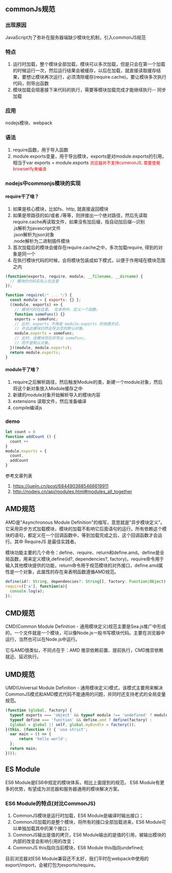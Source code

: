 ## commonJs规范

### 出现原因
JavaScript为了弥补在服务器端缺少模块化机制，引入commonJS规范

### 特点
1. 运行时加载，整个模块全部加载，模块可以多次加载，但是只会在第一个加载的时候运行一次，然后运行结果会被缓存，以后在加载，就直接读取缓存结果，要想让模块再次运行，必须清除缓存(require.cache)。要让模块多次执行代码，则导出函数
2. 模块加载会阻塞接下来代码的执行，需要等模块加载完成才能继续执行-- 同步加载

### 应用
nodejs模块、webpack

### 语法
1. require函数，用于导入函数
2. module.exports变量，用于导出模块，exports是对module.exports的引用，相当于var exports = module.exports
<font color="red" size="2">浏览器并不支持commonJS, 需要使用browserify来编译</font>

### nodejs中commonjs模块的实现
#### require干了啥？
1. 如果是核心模块，比如fs、http, 就直接返回模块
2. 如果是带路径的如/或者./等等，则拼接出一个绝对路径，然后先读取require.cache再读取文件，如果没有加后缀，指自动加后缀--识别  
  .js解析为javascript文件  
  .json解析为json对象  
  .node解析为二进制插件模块  
3. 首次加载后的模块会缓存在require.cache之中，多次加载require, 得到的对象是同一个
4. 在执行模块代码的时候，会将模块包装成如下模式，以便于作用域在模块范围之内
```js
(function(exports, require, module, __filename, __dirname) {
  // 模块的代码实际上在这里
});
```

```js
function require(/* ... */) {
  const module = { exports: {} };
  ((module, exports) => {
    // 模块代码在这里。 在本例中，定义一个函数。
    function someFunc() {}
    exports = someFunc;
    // 此时，exports 不再是 module.exports 的快捷方式，
    // 并且此模块仍然会导出空的默认对象。
    module.exports = someFunc;
    // 此时，该模块现在将导出 someFunc，
    // 而不是默认对象。
  })(module, module.exports);
  return module.exports;
}
```

#### module干了啥？
1. require之后解析路径，然后触发Module的类，新建一个module对象，然后将这个新对象放入Module缓存之中
2. 新建的module对象开始解析导入的模块内容
3. extensions 读取文件，然后准备编译
4. compile编译js

### demo
```js
let count = 0
function addCount () {
  count ++
}
module.exports = {
  count,
  addCount
}
```

参考文章列表
1. <https://juejin.cn/post/6844903685466619911>
2. <http://nodejs.cn/api/modules.html#modules_all_together>


## AMD规范
AMD是"Asynchronous Module Definition"的缩写，意思就是"异步模块定义"。它采用异步方式加载模块，模块的加载不影响它后面语句的运行。所有依赖这个模块的语句，都定义在一个回调函数中，等到加载完成之后，这个回调函数才会运行。其中 RequireJS 是最佳实践者。  

模块功能主要的几个命令：define、require、return和define.amd。define是全局函数，用来定义模块,define(id?, dependencies?, factory)。require命令用于输入其他模块提供的功能，return命令用于规范模块的对外接口，define.amd属性是一个对象，此属性的存在来表明函数遵循AMD规范。

```js
define(id?: String, dependencies?: String[], factory: Function|Object);
require(['a'], function(a){
  console.log(a);
});
```

## CMD规范
CMD(Common Module Definition - 通用模块定义)规范主要是Sea.js推广中形成的，一个文件就是一个模块，可以像Node.js一般书写模块代码。主要在浏览器中运行，当然也可以在Node.js中运行。

它与AMD很类似，不同点在于：AMD 推崇依赖前置、提前执行，CMD推崇依赖就近、延迟执行。


## UMD规范
UMD(Universal Module Definition - 通用模块定义)模式，该模式主要用来解决CommonJS模式和AMD模式代码不能通用的问题，并同时还支持老式的全局变量规范。
```js
(function (global, factory) {
  typeof exports === 'object' && typeof module !== 'undefined' ? module.exports = factory() :
  typeof define === 'function' && define.amd ? define(factory) :
  (global = global || self, global.myBundle = factory());
}(this, (function () { 'use strict';
  var main = () => {
      return 'hello world';
  };
  return main;
})));
```


## ES Module
ES6 Module是ES6中规定的模块体系，相比上面提到的规范， ES6 Module有更多的优势，有望成为浏览器和服务器通用的模块解决方案。

### ES6 Module的特点(对比CommonJS)  

1. CommonJS模块是运行时加载，ES6 Module是编译时输出接口；  
2. CommonJS加载的是整个模块，将所有的接口全部加载进来，ES6 Module可以单独加载其中的某个接口；
3. CommonJS输出是值的拷贝，ES6 Module输出的是值的引用，被输出模块的内部的改变会影响引用的改变；
4. CommonJS this指向当前模块，ES6 Module this指向undefined;

目前浏览器对ES6 Module兼容还不太好，我们平时在webpack中使用的export/import，会被打包为exports/require。




